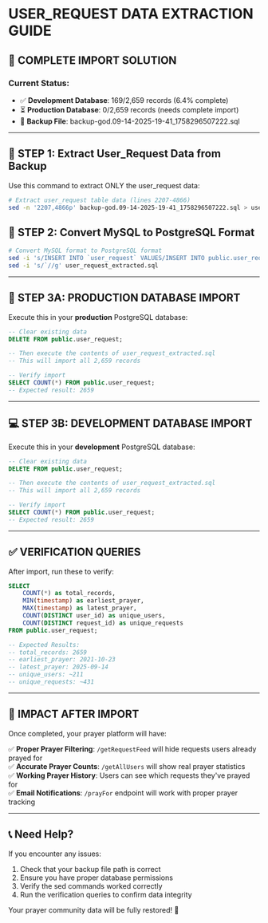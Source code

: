 # USER_REQUEST DATA EXTRACTION GUIDE

## 🎯 COMPLETE IMPORT SOLUTION

### Current Status:
- ✅ **Development Database**: 169/2,659 records (6.4% complete) 
- ⏳ **Production Database**: 0/2,659 records (needs complete import)
- 📁 **Backup File**: backup-god.09-14-2025-19-41_1758296507222.sql

---

## 🔧 STEP 1: Extract User_Request Data from Backup

Use this command to extract ONLY the user_request data:

```bash
# Extract user_request table data (lines 2207-4866)
sed -n '2207,4866p' backup-god.09-14-2025-19-41_1758296507222.sql > user_request_extracted.sql
```

## 🔄 STEP 2: Convert MySQL to PostgreSQL Format

```bash
# Convert MySQL format to PostgreSQL format
sed -i 's/INSERT INTO `user_request` VALUES/INSERT INTO public.user_request (request_id, user_id, timestamp) VALUES/g' user_request_extracted.sql
sed -i 's/`//g' user_request_extracted.sql
```

---

## 🚀 STEP 3A: PRODUCTION DATABASE IMPORT

Execute this in your **production** PostgreSQL database:

```sql
-- Clear existing data
DELETE FROM public.user_request;

-- Then execute the contents of user_request_extracted.sql
-- This will import all 2,659 records

-- Verify import
SELECT COUNT(*) FROM public.user_request;
-- Expected result: 2659
```

---

## 💻 STEP 3B: DEVELOPMENT DATABASE IMPORT

Execute this in your **development** PostgreSQL database:

```sql
-- Clear existing data  
DELETE FROM public.user_request;

-- Then execute the contents of user_request_extracted.sql
-- This will import all 2,659 records

-- Verify import
SELECT COUNT(*) FROM public.user_request;
-- Expected result: 2659
```

---

## ✅ VERIFICATION QUERIES

After import, run these to verify:

```sql
SELECT 
    COUNT(*) as total_records,
    MIN(timestamp) as earliest_prayer,
    MAX(timestamp) as latest_prayer,
    COUNT(DISTINCT user_id) as unique_users,
    COUNT(DISTINCT request_id) as unique_requests
FROM public.user_request;

-- Expected Results:
-- total_records: 2659
-- earliest_prayer: 2021-10-23
-- latest_prayer: 2025-09-14  
-- unique_users: ~211
-- unique_requests: ~431
```

---

## 🎉 IMPACT AFTER IMPORT

Once completed, your prayer platform will have:

✅ **Proper Prayer Filtering**: `/getRequestFeed` will hide requests users already prayed for  
✅ **Accurate Prayer Counts**: `/getAllUsers` will show real prayer statistics  
✅ **Working Prayer History**: Users can see which requests they've prayed for  
✅ **Email Notifications**: `/prayFor` endpoint will work with proper prayer tracking

---

## 📞 Need Help?

If you encounter any issues:
1. Check that your backup file path is correct
2. Ensure you have proper database permissions  
3. Verify the sed commands worked correctly
4. Run the verification queries to confirm data integrity

Your prayer community data will be fully restored! 🙏
